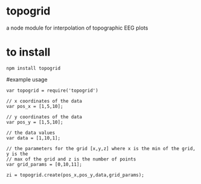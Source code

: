 # topogrid
a node module for interpolation of topographic EEG plots

# to install
`npm install topogrid`

#example usage

```
var topogrid = require('topogrid')

// x coordinates of the data
var pos_x = [1,5,10];

// y coordinates of the data
var pos_y = [1,5,10];

// the data values
var data = [1,10,1];

// the parameters for the grid [x,y,z] where x is the min of the grid, y is the
// max of the grid and z is the number of points
var grid_params = [0,10,11];

zi = topogrid.create(pos_x,pos_y,data,grid_params);
```

